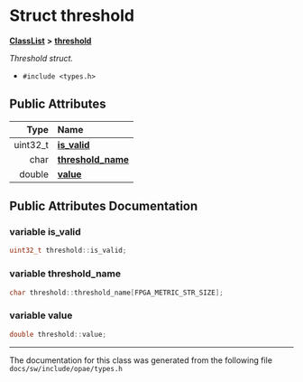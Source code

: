 
# Struct threshold



[**ClassList**](annotated.md) **>** [**threshold**](structthreshold.md)



_Threshold struct._ 

* `#include <types.h>`













## Public Attributes

| Type | Name |
| ---: | :--- |
|  uint32\_t | [**is\_valid**](#variable-is_valid)  <br> |
|  char | [**threshold\_name**](#variable-threshold_name)  <br> |
|  double | [**value**](#variable-value)  <br> |










## Public Attributes Documentation


### variable is\_valid 

```C++
uint32_t threshold::is_valid;
```




### variable threshold\_name 

```C++
char threshold::threshold_name[FPGA_METRIC_STR_SIZE];
```




### variable value 

```C++
double threshold::value;
```




------------------------------
The documentation for this class was generated from the following file `docs/sw/include/opae/types.h`